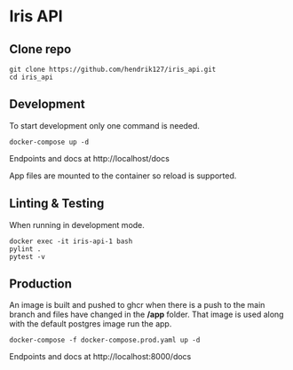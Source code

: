 # Iris API
## Clone repo
```
git clone https://github.com/hendrik127/iris_api.git
cd iris_api
```
## Development
To start development only one command is needed.
```
docker-compose up -d
```
Endpoints and docs at  http://localhost/docs

App files are mounted to the container so reload is supported.
## Linting & Testing
When running in development mode.
```
docker exec -it iris-api-1 bash 
pylint .
pytest -v
```


## Production
An image is built and pushed to ghcr when there is a push to the main branch and files have changed in the **/app** folder. That image is used along with the default postgres image run the app.
```
docker-compose -f docker-compose.prod.yaml up -d
```
Endpoints and docs at http://localhost:8000/docs


